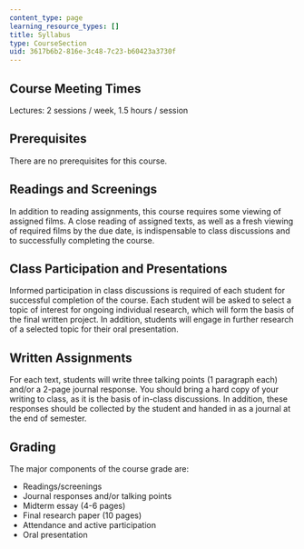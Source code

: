 ```yaml
---
content_type: page
learning_resource_types: []
title: Syllabus
type: CourseSection
uid: 3617b6b2-816e-3c48-7c23-b60423a3730f
---
```

## Course Meeting Times

Lectures: 2 sessions / week, 1.5 hours / session

## Prerequisites

There are no prerequisites for this course. 

## Readings and Screenings

In addition to reading assignments, this course requires some viewing of assigned films. A close reading of assigned texts, as well as a fresh viewing of required films by the due date, is indispensable to class discussions and to successfully completing the course.

## Class Participation and Presentations

Informed participation in class discussions is required of each student for successful completion of the course. Each student will be asked to select a topic of interest for ongoing individual research, which will form the basis of the final written project. In addition, students will engage in further research of a selected topic for their oral presentation.

## Written Assignments

For each text, students will write three talking points (1 paragraph each) and/or a 2-page journal response. You should bring a hard copy of your writing to class, as it is the basis of in-class discussions. In addition, these responses should be collected by the student and handed in as a journal at the end of semester.

## Grading

The major components of the course grade are:

- Readings/screenings
- Journal responses and/or talking points
- Midterm essay (4-6 pages)
- Final research paper (10 pages)
- Attendance and active participation
- Oral presentation